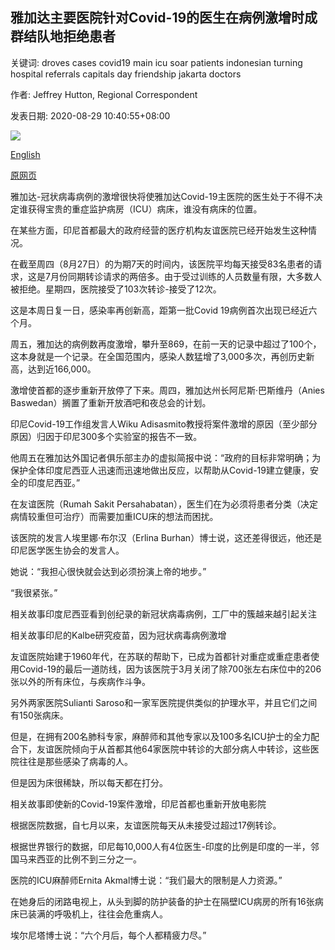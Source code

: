 ## 雅加达主要医院针对Covid-19的医生在病例激增时成群结队地拒绝患者

关键词: droves cases covid19 main icu soar patients indonesian turning hospital referrals capitals day friendship jakarta doctors

作者: Jeffrey Hutton, Regional Correspondent

发表日期: 2020-08-29 10:40:55+08:00

![](https://www.straitstimes.com/sites/default/files/styles/x_large/public/articles/2020/08/29/nz_medicstaff_290858.jpg?itok=WJxoY9PK)

[English](Doctors%20at%20main%20Jakarta%20hospital%20for%20Covid-19%20turning%20away%20patients%20in%20droves%20as%20cases%20soar.md)

[原网页](https://www.straitstimes.com/asia/se-asia/doctors-at-main-jakarta-hospital-for-covid-19-turning-away-patients-in-droves-as-cases)

雅加达-冠状病毒病例的激增很快将使雅加达Covid-19主医院的医生处于不得不决定谁获得宝贵的重症监护病房（ICU）病床，谁没有病床的位置。

在某些方面，印尼首都最大的政府经营的医疗机构友谊医院已经开始发生这种情况。

在截至周四（8月27日）的为期7天的时间内，该医院平均每天接受83名患者的请求，这是7月份同期转诊请求的两倍多。由于受过训练的人员数量有限，大多数人被拒绝。星期四，医院接受了103次转诊-接受了12次。

这是本周日复一日，感染率再创新高，距第一批Covid 19病例首次出现已经近六个月。

周五，雅加达的病例数再度激增，攀升至869，在前一天的记录中超过了100个，这本身就是一个记录。在全国范围内，感染人数猛增了3,000多次，再创历史新高，达到近166,000。

激增使首都的逐步重新开放停了下来。周四，雅加达州长阿尼斯·巴斯维丹（Anies Baswedan）搁置了重新开放酒吧和夜总会的计划。

印尼Covid-19工作组发言人Wiku Adisasmito教授将案件激增的原因（至少部分原因）归因于印尼300多个实验室的报告不一致。

他周五在雅加达外国记者俱乐部主办的虚拟简报中说：“政府的目标非常明确；为保护全体印度尼西亚人迅速而迅速地做出反应，以帮助从Covid-19建立健康，安全的印度尼西亚。”

在友谊医院（Rumah Sakit Persahabatan），医生们在为必须将患者分类（决定病情较重但可治疗）而需要加重ICU床的想法而困扰。

该医院的发言人埃里娜·布尔汉（Erlina Burhan）博士说，这还差得很远，他还是印尼医学医生协会的发言人。

她说：“我担心很快就会达到必须扮演上帝的地步。”

“我很紧张。”

相关故事印度尼西亚看到创纪录的新冠状病毒病例，工厂中的簇越来越引起关注

相关故事印尼的Kalbe研究疫苗，因为冠状病毒病例激增

友谊医院始建于1960年代，在苏联的帮助下，已成为首都针对重症或重症患者使用Covid-19的最后一道防线，因为该医院于3月关闭了除700张左右床位中的206张以外的所有床位，与疾病作斗争。

另外两家医院Sulianti Saroso和一家军医院提供类似的护理水平，并且它们之间有150张病床。

但是，在拥有200名肺科专家，麻醉师和其他专家以及100多名ICU护士的全力配合下，友谊医院倾向于从首都其他64家医院中转诊的大部分病人中转诊，这些医院往往是那些感染了病毒的人。

但是因为床很稀缺，所以每天都在打分。

相关故事即使新的Covid-19案件激增，印尼首都也重新开放电影院

根据医院数据，自七月以来，友谊医院每天从未接受过超过17例转诊。

根据世界银行的数据，印尼每10,000人有4位医生-印度的比例是印度的一半，邻国马来西亚的比例不到三分之一。

医院的ICU麻醉师Ernita Akmal博士说：“我们最大的限制是人力资源。”

在她身后的闭路电视上，从头到脚的防护装备的护士在隔壁ICU病房的所有16张病床已装满的呼吸机上，往往会危重病人。

埃尔尼塔博士说：“六个月后，每个人都精疲力尽。”